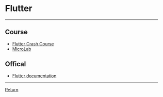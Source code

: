 # Flutter

---

## Course

- [Flutter Crash Course](https://fluttercrashcourse.seenickcode.com/)
- [MicroLab](https://microlap.vn/course/lap-trinh-mobile-voi-flutter-23f4e7.html)

## Offical

- [Flutter documentation](https://docs.flutter.dev/)

---

[Return](./../Framework.md)
